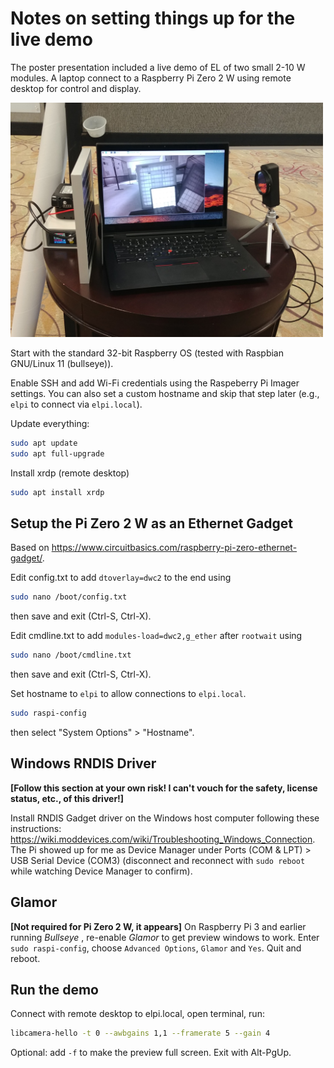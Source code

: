 # Notes on setting things up for the live demo
The poster presentation included a live demo of EL of two small 2-10 W modules. A laptop connect to a Raspberry Pi Zero 2 W using remote desktop for control and display.

<img src="/images/live_demo_setup_photo2.jpg" width = "500">

Start with the standard 32-bit Raspberry OS (tested with Raspbian GNU/Linux 11 (bullseye)).

Enable SSH and add Wi-Fi credentials using the Raspeberry Pi Imager settings. You can also set a custom hostname and skip that step later (e.g., `elpi` to connect via `elpi.local`).

Update everything:
```bash
sudo apt update
sudo apt full-upgrade
```
Install xrdp (remote desktop)

```bash
sudo apt install xrdp
```

## Setup the Pi Zero 2 W as an Ethernet Gadget

Based on https://www.circuitbasics.com/raspberry-pi-zero-ethernet-gadget/.

Edit config.txt to add `dtoverlay=dwc2` to the end using 

```bash
sudo nano /boot/config.txt
```

then save and exit (Ctrl-S, Ctrl-X).

Edit cmdline.txt to add `modules-load=dwc2,g_ether` after `rootwait` using 

```bash
sudo nano /boot/cmdline.txt
```

then save and exit (Ctrl-S, Ctrl-X).

Set hostname to `elpi` to allow connections to `elpi.local`. 

```bash
sudo raspi-config
```

then select "System Options" > "Hostname".

## Windows RNDIS Driver
**[Follow this section at your own risk! I can't vouch for the safety, license status, etc., of this driver!]** 

Install RNDIS Gadget driver on the Windows host computer following these instructions: https://wiki.moddevices.com/wiki/Troubleshooting_Windows_Connection. The Pi showed up for me as Device Manager under Ports (COM & LPT) > USB Serial Device (COM3) (disconnect and reconnect with `sudo reboot` while watching Device Manager to confirm).

## Glamor
**[Not required for Pi Zero 2 W, it appears]** On Raspberry Pi 3 and earlier running _Bullseye_ , re-enable *Glamor* to get preview windows to work. Enter `sudo raspi-config`, choose `Advanced Options`, `Glamor` and `Yes`. Quit and reboot.

## Run the demo
Connect with remote desktop to elpi.local, open terminal, run:

```bash
libcamera-hello -t 0 --awbgains 1,1 --framerate 5 --gain 4
```

Optional: add `-f` to make the preview full screen. Exit with Alt-PgUp.
